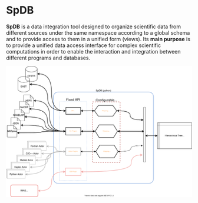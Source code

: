 # SpDB

**SpDB** is a data integration tool designed to organize scientific data from different sources under the same namespace according to a global schema and to provide access to them in a unified form (views). Its **main purpose** is to provide a unified data access interface for complex scientific computations in order to enable the interaction and integration between different programs and databases.

![SpDB](./docs/figures/SpDB2.svg)
